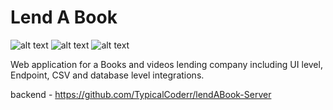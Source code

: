 # Lend A Book

![ alt text ](https://img.shields.io/badge/React-17.0.2-61DAFB?style=for-the-badge&logo=React)
![ alt text ](https://img.shields.io/badge/Redux-7.2.6-764ABC?style=for-the-badge&logo=Redux)
![ alt text ](https://img.shields.io/badge/Node.js-14.17.6-#339933?style=for-the-badge&logo=Node.js)


Web application for a Books and videos lending company including UI level, Endpoint, CSV and database level integrations.



backend - https://github.com/TypicalCoderr/lendABook-Server